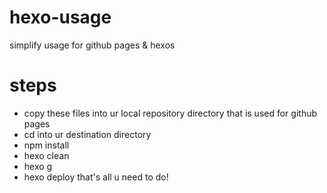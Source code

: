 # hexo-usage
simplify usage for github pages &amp; hexos

# steps
- copy these files into ur local repository directory that is used for github pages
- cd into ur destination directory
- npm install
- hexo clean
- hexo g
- hexo deploy
that's all u need to do!

